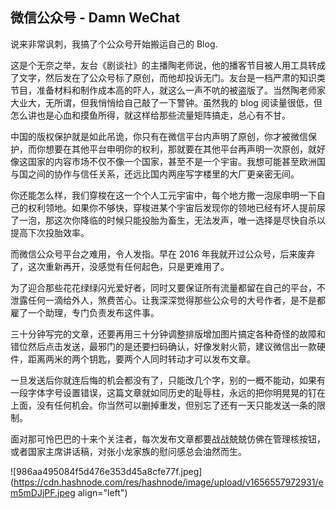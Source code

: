 ## 微信公众号 - Damn WeChat



说来非常讽刺，我搞了个公众号开始搬运自己的 Blog.

这是个无奈之举，友台《剧谈社》的主播陶老师说，他的播客节目被人用工具转成了文字，然后发在了公众号标了原创，而他却投诉无门。友台是一档严肃的知识类节目，准备材料和制作成本高的吓人，就这么一声不吭的被盗版了。当然陶老师家大业大，无所谓，但我悄悄给自己敲了一下警钟。虽然我的 blog 阅读量很低，但怎么讲也是心血和摸鱼所得，就这样给那些流量矩阵搞走，总心有不甘。

中国的版权保护就是如此吊诡，你只有在微信平台内声明了原创，你才被微信保护，而你想要在其他平台申明你的权利，那就要在其他平台再声明一次原创，就好像这国家的内容市场不仅不像一个国家，甚至不是一个宇宙。我想可能甚至欧洲国与国之间的协作与信任关系，还远比国内两座写字楼里的大厂更亲密无间。

你还能怎么样，我们穿梭在这一个个人工元宇宙中，每个地方撒一泡尿申明一下自己的权利领地。如果你不够快，穿梭进某个宇宙后发现你的领地已经有坏人提前尿了一泡，那这次你降临的时候只能投胎为畜生，无法发声，唯一选择是尽快自杀以提高下次投胎效率。

而微信公众号平台之难用，令人发指。早在 2016 年我就开过公众号，后来废弃了，这次重新再开，没感觉有任何起色，只是更难用了。

为了迎合那些花花绿绿闪光爱好者，同时又要保证所有流量都留在自己的平台，不泄露任何一滴给外人，煞费苦心。让我深深觉得那些公众号的大号作者，是不是都雇了一个助理，专门负责发布这件事。

三十分钟写完的文章，还要再用三十分钟调整排版增加图片搞定各种奇怪的故障和错位然后点击发送，最邪门的是还要扫码确认，好像发射火箭，建议微信出一款硬件，距离两米的两个钥匙，要两个人同时转动才可以发布文章。

一旦发送后你就连后悔的机会都没有了，只能改几个字，别的一概不能动，如果有一段字体字号设置错误，这篇文章就如同历史的耻辱柱，永远的把你明晃晃的钉在上面，没有任何机会。你当然可以删掉重发，但别忘了还有一天只能发送一条的限制。

面对那可怜巴巴的十来个关注者，每次发布文章都要战战兢兢仿佛在管理核按钮，或者国家主席讲话稿，对张小龙家族的慰问感总会油然而生。


![986aa495084f5d476e353d45a8cfe77f.jpeg](https://cdn.hashnode.com/res/hashnode/image/upload/v1656557972931/em5mDJjPF.jpeg align="left")
